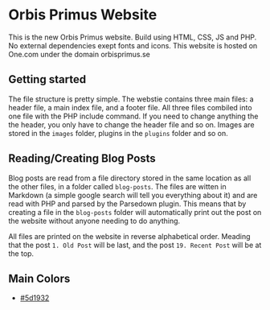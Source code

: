 # Orbis Primus Website
This is the new Orbis Primus website. Build using HTML, CSS, JS and PHP. No external dependencies exept fonts and icons. This website is hosted on One.com under the domain orbisprimus.se

## Getting started 
The file structure is pretty simple. The webstie contains three main files: a header file, a main index file, and a footer file. All three files combiled into one file with the PHP include command. If you need to change anything the the header, you only have to change the header file and so on. 
Images are stored in the `images` folder, plugins in the `plugins` folder and so on. 

## Reading/Creating Blog Posts
Blog posts are read from a file directory stored in the same location as all the other files, in a folder called `blog-posts`. The files are witten in Markdown (a simple google search will tell you everything about it) and are read with PHP and parsed by the Parsedown plugin. This means that by creating a file in the `blog-posts` folder will automatically print out the post on the website without anyone needing to do anything. 

All files are printed on the website in reverse alphabetical order. Meading that the post `1. Old Post` will be last, and the post `19. Recent Post` will be at the top. 

## Main Colors

- [#5d1932](https://www.google.com/search?sxsrf=ALeKk01tNzFGzzn0eydNC0YP4A_kGyVbuQ%3A1597320284362&ei=XCw1X9W_FcvZrgTVx5_AAw&q=%235d1932&oq=%235d1932&gs_lcp=CgZwc3ktYWIQAzoECCMQJ1DlBljlBmDAB2gAcAB4AIABUYgBkAGSAQEymAEAoAEBqgEHZ3dzLXdpesABAQ&sclient=psy-ab&ved=0ahUKEwjV3ZDhkZjrAhXLrIsKHdXjBzgQ4dUDCAs&uact=5)
